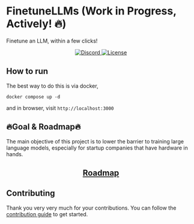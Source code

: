 # FinetuneLLMs (Work in Progress, Actively! 🔥)

Finetune an LLM, within a few clicks!

<p align="center">
  <a href="https://discord.gg/kghtMX7v" target="_blank">
    <img src="https://img.shields.io/badge/FinetuneLLMs-chat_with_us-blue" alt="Discord">
  </a>
  <a href="https://github.com/jazelly/FinetuneLLMs/blob/main/LICENSE" target="_blank">
      <img src="https://img.shields.io/static/v1?label=license&message=MIT&color=white" alt="License">
  </a>
</p>

## How to run

The best way to do this is via docker,

```
docker compose up -d
```

and in browser, visit `http://localhost:3000`

## 🔥Goal & Roadmap🔥

The main objective of this project is to lower the barrier to training large language models, especially for startup companies that have hardware in hands.

<h2 align="center"><a href="https://github.com/users/jazelly/projects/1/views/1">Roadmap</a></h2>

## Contributing

Thank you very very much for your contributions. You can follow the
[contribution guide](CONTRIBUTING.md) to get started.
